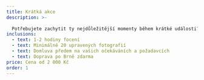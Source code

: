 ```yaml
---
title: Krátká akce
description: >-
  
  Potřebujete zachytit ty nejdůležitější momenty během krátké události? Ať jde o koncert, firemní akci, párové nebo firemní focení, v tomto čase společně stihneme vyfotit vše pro vás podstatné.
inclusions:
  - text: 1-2 hodiny focení
  - text: Minimálně 20 upravených fotografií
  - text: Domluva předem na vašich očekáváních a požadavcích
  - text: Doprava po Brně zdarma
price: Cena od 2 000 Kč
order: 1
---
```

